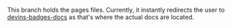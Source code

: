 This branch holds the pages files. Currently, it instantly redirects the user to [devins-badges-docs](https://github.com/intergrav/devins-badges-docs) as that's where the actual docs are located.